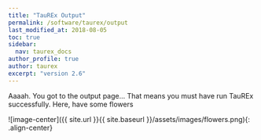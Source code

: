 ```yaml
---
title: "TauREx Output"
permalink: /software/taurex/output
last_modified_at: 2018-08-05
toc: true
sidebar:
  nav: taurex_docs
author_profile: true
author: taurex
excerpt: "version 2.6"
---
```



Aaaah. You got to the output page... That means you must have run TauREx successfully.
Here, have some flowers

![image-center]({{ site.url }}{{ site.baseurl }}/assets/images/flowers.png){: .align-center}
